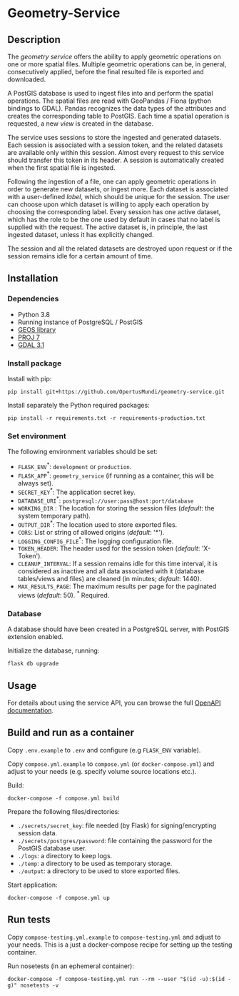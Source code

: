 # Geometry-Service

## Description

The *geometry service* offers the ability to apply geometric operations on one or more spatial files. Multiple geometric operations can be, in general, consecutively applied, before the final resulted file is exported and downloaded.

A PostGIS database is used to ingest files into and perform the spatial operations. The spatial files are read with GeoPandas / Fiona (python bindings to GDAL). Pandas recognizes the data types of the attributes and creates the corresponding table to PostGIS. Each time a spatial operation is requested, a new *view* is created in the database.

The service uses sessions to store the ingested and generated datasets. Each session is associated with a session token, and the related datasets are available only within this session. Almost every request to this service should transfer this token in its header. A session is automatically created when the first spatial file is ingested.

Following the ingestion of a file, one can apply geometric operations in order to generate new datasets, or ingest more. Each dataset is associated with a user-defined *label*, which should be unique for the session. The user can choose upon which dataset is willing to apply each operation by choosing the corresponding label. Every session has one active dataset, which has the role to be the one used by default in cases that no label is supplied with the request. The active dataset is, in principle, the last ingested dataset, unless it has explicitly changed.

The session and all the related datasets are destroyed upon request or if the session remains idle for a certain amount of time.

## Installation

### Dependencies

* Python 3.8
* Running instance of PostgreSQL / PostGIS
* [GEOS library](https://github.com/libgeos/geos)
* [PROJ 7](https://proj.org)
* [GDAL 3.1](https://gdal.org/download.html#binaries)

### Install package

Install with pip:
```
pip install git+https://github.com/OpertusMundi/geometry-service.git
```
Install separately the Python required packages:
```
pip install -r requirements.txt -r requirements-production.txt
```
### Set environment

The following environment variables should be set:
* `FLASK_ENV`<sup>*</sup>: `development` or `production`.
* `FLASK_APP`<sup>*</sup>: `geometry_service` (if running as a container, this will be always set).
* `SECRET_KEY`<sup>*</sup>: The application secret key.
* `DATABASE_URI`<sup>*</sup>: `postgresql://user:pass@host:port/database`
* `WORKING_DIR` : The location for storing the session files (*default*: the system temporary path).
* `OUTPUT_DIR`<sup>*</sup>: The location used to store exported files.
* `CORS`: List or string of allowed origins (*default*: '*').
* `LOGGING_CONFIG_FILE`<sup>*</sup>: The logging configuration file.
* `TOKEN_HEADER`: The header used for the session token (*default*: 'X-Token').
* `CLEANUP_INTERVAL`: If a session remains idle for this time interval, it is considered as inactive and all data associated with it (database tables/views and files) are cleaned (in minutes; *default*: 1440).
* `MAX_RESULTS_PAGE`: The maximum results per page for the paginated views (*default*: 50).
<sup>*</sup> Required.

### Database

A database should have been created in a PostgreSQL server, with PostGIS extension enabled.

Initialize the database, running:
```
flask db upgrade
```

## Usage

For details about using the service API, you can browse the full [OpenAPI documentation](https://opertusmundi.github.io/geometry-service/).

## Build and run as a container

Copy `.env.example` to `.env` and configure (e.g `FLASK_ENV` variable).

Copy `compose.yml.example` to `compose.yml` (or `docker-compose.yml`) and adjust to your needs (e.g. specify volume source locations etc.).

Build:

    docker-compose -f compose.yml build

Prepare the following files/directories:

   * `./secrets/secret_key`: file needed (by Flask) for signing/encrypting session data.
   * `./secrets/postgres/password`: file containing the password for the PostGIS database user.
   * `./logs`: a directory to keep logs.
   * `./temp`: a directory to be used as temporary storage.
   * `./output`: a directory to be used to store exported files.

Start application:

    docker-compose -f compose.yml up


## Run tests

Copy `compose-testing.yml.example` to `compose-testing.yml` and adjust to your needs. This is a just a docker-compose recipe for setting up the testing container.

Run nosetests (in an ephemeral container):

    docker-compose -f compose-testing.yml run --rm --user "$(id -u):$(id -g)" nosetests -v
